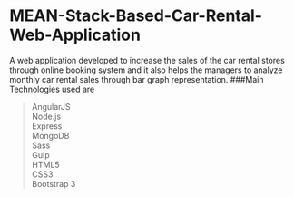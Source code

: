# MEAN-Stack-Based-Car-Rental-Web-Application
A web application developed to increase the sales of the car rental stores through online booking system and it also helps the managers to analyze monthly car rental sales through bar graph representation.
###Main Technologies used are
> AngularJS<br/>
> Node.js<br/>
> Express<br/>
> MongoDB<br/>
> Sass<br/>
> Gulp<br/>
> HTML5<br/>
> CSS3<br/>
> Bootstrap 3
